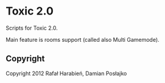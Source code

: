 Toxic 2.0
=========

Scripts for Toxic 2.0.

Main feature is rooms support (called also Multi Gamemode).

Copyright
---------
Copyright 2012 Rafał Harabień, Damian Posłajko
